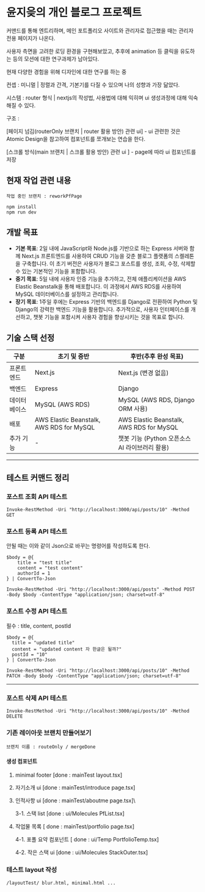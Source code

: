 # 윤지읒의 개인 블로그 프로젝트

커맨드를 통해 엔트리하며, 메인 포트폴리오 사이트와 관리자로 접근했을 때는 관리자 전용 페이지가 나온다.

사용자 측면을 고려한 로딩 환경을 구현해보았고, 추후에 animation 등 클릭을 유도하는 등의 모션에 대한 연구과제가 남아있다.

현재 다양한 경험을 위해 디자인에 대한 연구를 하는 중

컨셉 : 미니멀 | 정렬과 간격, 기본기를 다질 수 있으며 나의 성향과 가장 닮았다.

시스템 : router 형식 | nextjs의 작성법, 사용법에 대해 익히며 ui 생성과정에 대해 익숙해질 수 있다.

구조 :

[페이지 넘김(routerOnly 브랜치 | router 활용 방안) 관련 ui] - ui 관련한 것은 Atomic Design을 참고하여 컴포넌트를 쪼개보는 연습을 한다.

[스크롤 방식(main 브랜치 | 스크롤 활용 방안) 관련 ui ] - page에 따라 ui 컴포넌트를 저장

## 현재 작업 관련 내용

```
작업 중인 브랜치 : reworkPfPage
```

```
npm install
npm run dev
```

## 개발 목표

- **기본 목표**:
  2일 내에 JavaScript와 Node.js를 기반으로 하는 Express 서버와 함께 Next.js 프론트엔드를 사용하여 CRUD 기능을 갖춘 블로그 플랫폼의 스켈레톤을 구축합니다.
  이 초기 버전은 사용자가 블로그 포스트를 생성, 조회, 수정, 삭제할 수 있는 기본적인 기능을 포함합니다.
- **중기 목표**:
  5일 내에 사용자 인증 기능을 추가하고, 전체 애플리케이션을 AWS Elastic Beanstalk을 통해 배포합니다. 이 과정에서 AWS RDS를 사용하여 MySQL 데이터베이스를 설정하고 관리합니다.
- **장기 목표**:
  1주일 후에는 Express 기반의 백엔드를 Django로 전환하여 Python 및 Django의 강력한 백엔드 기능을 활용합니다.
  추가적으로, 사용자 인터페이스를 개선하고, 챗봇 기능을 포함시켜 사용자 경험을 향상시키는 것을 목표로 합니다.

## 기술 스택 선정

| 구분         | 초기 및 중반                             | 후반(추후 완성 목표)                           |
| ------------ | ---------------------------------------- | ---------------------------------------------- |
| 프론트엔드   | Next.js                                  | Next.js (변경 없음)                            |
| 백엔드       | Express                                  | Django                                         |
| 데이터베이스 | MySQL (AWS RDS)                          | MySQL (AWS RDS, Django ORM 사용)               |
| 배포         | AWS Elastic Beanstalk, AWS RDS for MySQL | AWS Elastic Beanstalk, AWS RDS for MySQL       |
| 추가 기능    | -                                        | 챗봇 기능 (Python 오픈소스 AI 라이브러리 활용) |

---

## 테스트 커맨드 정리

### 포스트 조회 API 테스트

```
Invoke-RestMethod -Uri "http://localhost:3000/api/posts/10" -Method GET
```

### 포스트 등록 API 테스트

안될 때는 이와 같이 Json으로 바꾸는 명령어를 작성하도록 한다.

```
$body = @{
    title = "test title"
    content = "test content"
    authorId = 1
} | ConvertTo-Json

Invoke-RestMethod -Uri "http://localhost:3000/api/posts" -Method POST -Body $body -ContentType "application/json; charset=utf-8"
```

### 포스트 수정 API 테스트

필수 : title, content, postId

```
$body = @{
  title = "updated title"
  content = "updated content 자 한글은 될까?"
  postId = "10"
} | ConvertTo-Json

Invoke-RestMethod -Uri "http://localhost:3000/api/posts/10" -Method PATCH -Body $body -ContentType "application/json; charset=utf-8"

```

---

### 포스트 삭제 API 테스트

```
Invoke-RestMethod -Uri "http://localhost:3000/api/posts/10" -Method DELETE
```

### 기존 레이아웃 브랜치 만들어보기

```
브랜치 이름 : routeOnly / mergeDone
```

#### 생성 컴포넌트

1. minimal footer [done : mainTest layout.tsx]

2. 자기소개 ui [done : mainTest/introduce page.tsx]

3. 인적사항 ui [done : mainTest/aboutme page.tsx]\

   3-1. 스택 list [done : ui/Molecules PfList.tsx]

4. 작업물 목록 [ done : mainTest/portfolio page.tsx]

   4-1. 포폴 요약 컴포넌트 [ done : ui/Temp PortfolioTemp.tsx]

   4-2. 작은 스택 ui [done : ui/Molecules StackOuter.tsx]

### 테스트 layout 작성

```
/layoutTest/ blur.html, minimal.html ...
```
